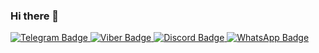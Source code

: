 ### Hi there 👋

<div id="header" align="center">
  <img scr="https://media.giphy.com/media/3oKIPEqDGUULpEU0aQ/giphy.gif" width="100"/>
</div>

<div id="badges">
  <a href="your-linkedin-URL">
    <img src="https://img.shields.io/badge/Telegram-blue?logo=Telegram&logoColor=white" alt="Telegram Badge"/>
  </a>
  <a href="https://viber.click/79616340887">
    <img src="https://img.shields.io/badge/Viber-violet?logo=Viber&logoColor=white" alt="Viber Badge"/>
  </a>
  <a href="your-linkedin-URL">
    <img src="https://img.shields.io/badge/Discord-blue?logo=Discord&logoColor=white" alt="Discord Badge"/>
  </a>
  <a href="your-linkedin-URL"> 
    <img src="https://img.shields.io/badge/WhatsApp-green?logo=WhatsApp&logoColor=white" alt="WhatsApp Badge"/>
  </a>
</div>
